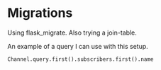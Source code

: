 # Migrations

Using flask_migrate. Also trying a join-table.

An example of a query I can use with this setup.
```
Channel.query.first().subscribers.first().name
```
